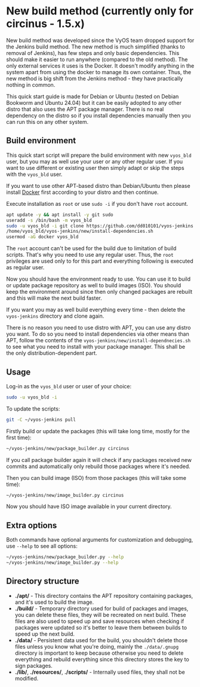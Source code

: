 New build method (currently only for **circinus - 1.5.x**)
==

New build method was developed since the VyOS team dropped support for the Jenkins build method.
The new method is much simplified (thanks to removal of Jenkins), has few steps and only basic dependencies.
This should make it easier to run anywhere (compared to the old method). 
The only external services it uses is the Docker. It doesn't modify anything in the system apart from using 
the docker to manage its own container. Thus, the new method is big shift from the Jenkins method - they have
practically nothing in common.

This quick start guide is made for Debian or Ubuntu (tested on Debian Bookworm and Ubuntu 24.04) but it can
be easily adopted to any other distro that also uses the APT package manager. There is no real dependency
on the distro so if you install dependencies manually then you can run this on any other system. 

Build environment
--

This quick start script will prepare the build environment with new `vyos_bld` user, but you may as well use your 
user or any other regular user. If you want to use different or existing user then simply adapt or skip the steps 
with the `vyos_bld` user.

If you want to use other APT-based distro than Debian/Ubuntu then please install 
[Docker](https://docs.docker.com/engine/install/) first according to your distro and then continue.

Execute installation as `root` or use `sudo -i` if you don't have `root` account.

```bash
apt update -y && apt install -y git sudo
useradd -s /bin/bash -m vyos_bld
sudo -u vyos_bld -i git clone https://github.com/dd010101/vyos-jenkins.git
/home/vyos_bld/vyos-jenkins/new/install-dependencies.sh
usermod -aG docker vyos_bld
```

The `root` account can't be used for the build due to limitation of build scripts. That's why you need to use any
regular user. Thus, the `root` privileges are used only to for this part and everything following is executed
as regular user.

Now you should have the environment ready to use. You can use it to build or update package repository
as well to build images (ISO). You should keep the environment around since then only changed 
packages are rebuilt and this will make the next build faster. 

If you want you may as well build everything every time - then delete the `vyos-jenkins` directory and clone again.

There is no reason you need to use distro with APT, you can use any distro you want.
To do so you need to install dependencies via other means than APT, follow the contents of the
`vyos-jenkins/new/install-dependnecies.sh` to see what you need to install with your package manager.
This shall be the only distribution-dependent part.

Usage
--

Log-in as the `vyos_bld` user or user of your choice:

```bash
sudo -u vyos_bld -i
```

To update the scripts:

```bash
git -C ~/vyos-jenkins pull
```

Firstly build or update the packages (this will take long time, mostly for the first time):

```bash
~/vyos-jenkins/new/package_builder.py circinus
```

If you call package builder again it will check if any packages received new commits and automatically only rebuild
those packages where it's needed.

Then you can build image (ISO) from those packages (this will take some time):

```bash
~/vyos-jenkins/new/image_builder.py circinus
```

Now you should have ISO image available in your current directory.

Extra options
--

Both commands have optional arguments for customization and debugging, use `--help` to see all options:

```bash
~/vyos-jenkins/new/package_builder.py --help
~/vyos-jenkins/new/image_builder.py --help
```

Directory structure
--

- **./apt/** - This directory contains the APT repository containing packages, and it's used to build the image.
- **./build/** - Temporary directory used for build of packages and images, you can delete these files, they will
  be recreated on next build. These files are also used to speed up and save resources when checking if packages
  were updated so it's better to leave them between builds to speed up the next build.
- **./data/** - Persistent data used for the build, you shouldn't delete those files unless you know what you're doing,
  mainly the `./data/.gnupg` directory is important to keep because otherwise you need to delete everything and 
  rebuild everything since this directory stores the key to sign packages.
- **./lib/**, **./resources/**, **./scripts/** - Internally used files, they shall not be modified.
